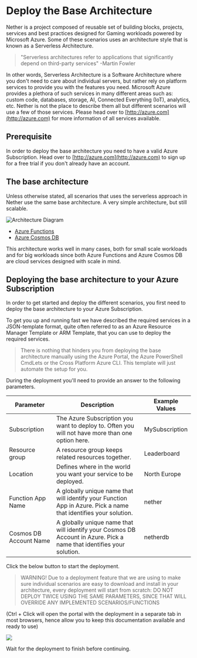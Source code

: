 # Deploy the Base Architecture

Nether is a project composed of reusable set of building blocks, projects, services and best practices designed for Gaming workloads powered by Microsoft Azure. Some of these scenarios uses an architecture style that is known as a Serverless Architecture.

> "Serverless architectures refer to applications that significantly depend on third-party services" -Martin Fowler

In other words, Serverless Architecture is a Software Architecture where you don't need to  care about individual servers, but rather rely on platform services to provide you with the features you need. Microsoft Azure provides a plethora of such services in many different areas such as: custom code, databases, storage, AI, Connected Everything (IoT), analytics, etc. Nether is not the place to describe them all but different scenarios will use a few of those services. Please head over to [http://azure.com](http://azure.com) for more information of all services available.

## Prerequisite

In order to deploy the base architecture you need to have a valid Azure Subscription. Head over to [http://azure.com](http://azure.com) to sign up for a free trial if you don't already have an account.

## The base architecture

Unless otherwise stated, all scenarios that uses the serverless approach in Nether use the same base architecture. A very simple architecture, but still scalable.

![Architecture Diagram](images/base-architecture.png "Base Architecture")

* [Azure Functions](https://azure.microsoft.com/en-us/services/functions/)
* [Azure Cosmos DB](https://azure.microsoft.com/en-us/services/cosmos-db/)

This architecture works well in many cases, both for small scale workloads and for big workloads since both Azure Functions and Azure Cosmos DB are cloud services designed with scale in mind.

## Deploying the base architecture to your Azure Subscription

In order to get started and deploy the different scenarios, you first need to deploy the base architecture to your Azure Subscription.

To get you up and running fast we have described the required services in a JSON-template format, quite often referred to as an Azure Resource Manager Template or ARM Template, that you can use to deploy the required services.

> There is nothing that hinders you from deploying the base architecture manually using the Azure Portal, the Azure PowerShell CmdLets or the Cross Platform Azure CLI. This template will just automate the setup for you.

During the deployment you'll need to provide an answer to the following parameters.

Parameter           | Description                   | Example Values
--------------------|-------------------------------|--------------------
Subscription        | The Azure Subscription you want to deploy to. Often you will not have more than one option here. | MySubscription
Resource group      | A resource group keeps related resources together. | Leaderboard
Location            | Defines where in the world you want your service to be deployed. | North Europe
Function App Name   | A globally unique name that will identify your Function App in Azure. Pick a name that identifies your solution. | nether
Cosmos DB Account Name | A globally unique name that will identify your Cosmos DB Account in Azure. Pick a name that identifies your solution. | netherdb

Click the below button to start the deployment.

> WARNING! Due to a deployment feature that we are using to make sure individual scenarios are easy to download and install in your architecture, every deployment will start from scratch: DO NOT DEPLOY TWICE USING THE SAME PARAMETERS, SINCE THAT WILL OVERRIDE ANY IMPLEMENTED SCENARIOS/FUNCTIONS

(Ctrl + Click will open the portal with the deployment in a separate tab in most browsers, hence allow you to keep this documentation available and ready to use)

<a href="https://portal.azure.com/#create/Microsoft.Template/uri/https%3A%2F%2Fraw.githubusercontent.com%2FMicrosoftDX%2Fnether%2Fmaster%2Fsrc%2Fcloud%2Ffunctions%2F%2Fazuredeploy.json" target="_blank"><img src="http://azuredeploy.net/deploybutton.png"/></a>

Wait for the deployment to finish before continuing.
